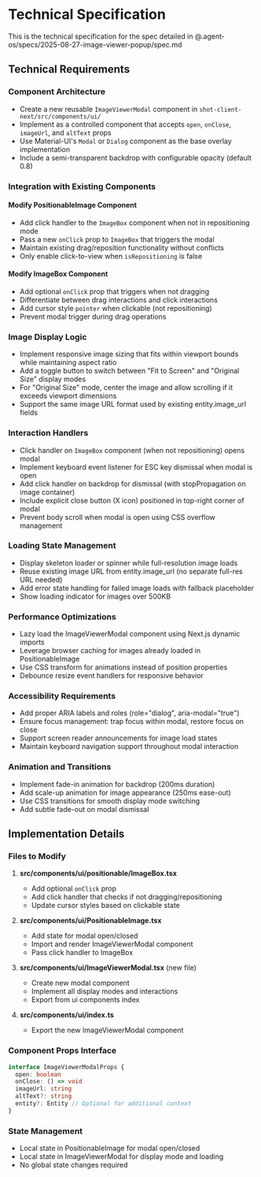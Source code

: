 # Technical Specification

This is the technical specification for the spec detailed in @.agent-os/specs/2025-08-27-image-viewer-popup/spec.md

## Technical Requirements

### Component Architecture
- Create a new reusable `ImageViewerModal` component in `shot-client-next/src/components/ui/`
- Implement as a controlled component that accepts `open`, `onClose`, `imageUrl`, and `altText` props
- Use Material-UI's `Modal` or `Dialog` component as the base overlay implementation
- Include a semi-transparent backdrop with configurable opacity (default 0.8)

### Integration with Existing Components

#### Modify PositionableImage Component
- Add click handler to the `ImageBox` component when not in repositioning mode
- Pass a new `onClick` prop to `ImageBox` that triggers the modal
- Maintain existing drag/reposition functionality without conflicts
- Only enable click-to-view when `isRepositioning` is false

#### Modify ImageBox Component  
- Add optional `onClick` prop that triggers when not dragging
- Differentiate between drag interactions and click interactions
- Add cursor style `pointer` when clickable (not repositioning)
- Prevent modal trigger during drag operations

### Image Display Logic
- Implement responsive image sizing that fits within viewport bounds while maintaining aspect ratio
- Add a toggle button to switch between "Fit to Screen" and "Original Size" display modes
- For "Original Size" mode, center the image and allow scrolling if it exceeds viewport dimensions
- Support the same image URL format used by existing entity.image_url fields

### Interaction Handlers
- Click handler on `ImageBox` component (when not repositioning) opens modal
- Implement keyboard event listener for ESC key dismissal when modal is open
- Add click handler on backdrop for dismissal (with stopPropagation on image container)
- Include explicit close button (X icon) positioned in top-right corner of modal
- Prevent body scroll when modal is open using CSS overflow management

### Loading State Management
- Display skeleton loader or spinner while full-resolution image loads
- Reuse existing image URL from entity.image_url (no separate full-res URL needed)
- Add error state handling for failed image loads with fallback placeholder
- Show loading indicator for images over 500KB

### Performance Optimizations
- Lazy load the ImageViewerModal component using Next.js dynamic imports
- Leverage browser caching for images already loaded in PositionableImage
- Use CSS transform for animations instead of position properties
- Debounce resize event handlers for responsive behavior

### Accessibility Requirements
- Add proper ARIA labels and roles (role="dialog", aria-modal="true")
- Ensure focus management: trap focus within modal, restore focus on close
- Support screen reader announcements for image load states
- Maintain keyboard navigation support throughout modal interaction

### Animation and Transitions
- Implement fade-in animation for backdrop (200ms duration)
- Add scale-up animation for image appearance (250ms ease-out)
- Use CSS transitions for smooth display mode switching
- Add subtle fade-out on modal dismissal

## Implementation Details

### Files to Modify

1. **src/components/ui/positionable/ImageBox.tsx**
   - Add optional `onClick` prop
   - Add click handler that checks if not dragging/repositioning
   - Update cursor styles based on clickable state

2. **src/components/ui/PositionableImage.tsx**
   - Add state for modal open/closed
   - Import and render ImageViewerModal component
   - Pass click handler to ImageBox

3. **src/components/ui/ImageViewerModal.tsx** (new file)
   - Create new modal component
   - Implement all display modes and interactions
   - Export from ui components index

4. **src/components/ui/index.ts**
   - Export the new ImageViewerModal component

### Component Props Interface

```typescript
interface ImageViewerModalProps {
  open: boolean
  onClose: () => void
  imageUrl: string
  altText?: string
  entity?: Entity // Optional for additional context
}
```

### State Management
- Local state in PositionableImage for modal open/closed
- Local state in ImageViewerModal for display mode and loading
- No global state changes required